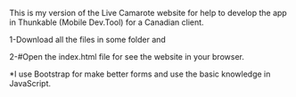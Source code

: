 This is my version of the Live Camarote website for help to develop the app in Thunkable (Mobile Dev.Tool) for a Canadian client.  

1-Download all the files in some folder and 

2-#Open the index.html file for see the website in your browser. 


*I use Bootstrap for make better forms and use the basic knowledge in JavaScript. 
